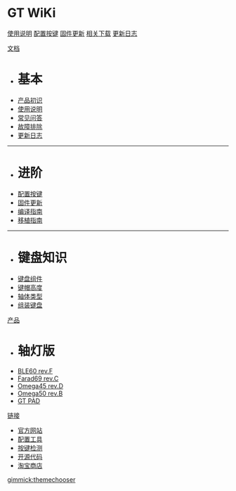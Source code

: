 # GT WiKi

[使用说明](manual.md)
[配置按键](configurator.md)
[固件更新](upgrade.md)
[相关下载](down/download.md)
[更新日志](changelog.md)

[文档]()

  * # 基本
  * [产品初识](index.md)
  * [使用说明](manual.md)
  * [常见问答](faq.md)
  * [故障排除](trouble.md)
  * [更新日志](changelog.md)
  - - - -
  * # 进阶
  * [配置按键](configurator.md)
  * [固件更新](upgrade.md)
  * [编译指南](build.md)
  * [移植指南](porting.md)
  - - - -
  * # 键盘知识
  * [键盘组件](knowledge/customkeyboard.md)
  * [键帽高度](knowledge/keycapheight.md)
  * [轴体类型](knowledge/axisswitch.md)
  * [组装键盘](https://glab.online/archives/502)

[产品]()

  * # 轴灯版
  * [BLE60 rev.F](keyboard/gt_ble60_f.md)
  * [Farad69 rev.C](keyboard/farad69_c.md)
  * [Omega45 rev.D](keyboard/omega45_d.md)
  * [Omega50 rev.B](keyboard/omega50_b.md)
  * [GT PAD](keyboard/gt-pad.md)

[链接]()

  * [官方网站](http://glab.online)
  * [配置工具](http://keyboard.lotlab.org/)
  * [按键检测](http://glab.online/keytest)
  * [开源代码](https://github.com/Lotlab/nrf52-keyboard)
  * [淘宝商店](http://shop.glab.online/)

[gimmick:themechooser](主题)
